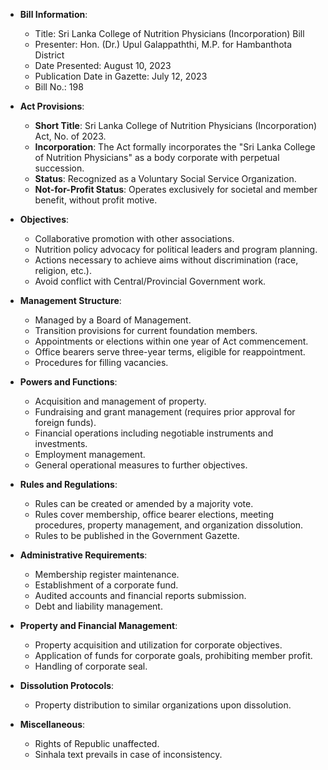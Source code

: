 - **Bill Information**:
  - Title: Sri Lanka College of Nutrition Physicians (Incorporation) Bill
  - Presenter: Hon. (Dr.) Upul Galappaththi, M.P. for Hambanthota District
  - Date Presented: August 10, 2023
  - Publication Date in Gazette: July 12, 2023
  - Bill No.: 198
  
- **Act Provisions**:
  - **Short Title**: Sri Lanka College of Nutrition Physicians (Incorporation) Act, No. of 2023.
  - **Incorporation**: The Act formally incorporates the "Sri Lanka College of Nutrition Physicians" as a body corporate with perpetual succession.
  - **Status**: Recognized as a Voluntary Social Service Organization.
  - **Not-for-Profit Status**: Operates exclusively for societal and member benefit, without profit motive.

- **Objectives**:
  - Collaborative promotion with other associations.
  - Nutrition policy advocacy for political leaders and program planning.
  - Actions necessary to achieve aims without discrimination (race, religion, etc.).
  - Avoid conflict with Central/Provincial Government work.

- **Management Structure**:
  - Managed by a Board of Management.
  - Transition provisions for current foundation members.
  - Appointments or elections within one year of Act commencement.
  - Office bearers serve three-year terms, eligible for reappointment.
  - Procedures for filling vacancies.

- **Powers and Functions**:
  - Acquisition and management of property.
  - Fundraising and grant management (requires prior approval for foreign funds).
  - Financial operations including negotiable instruments and investments.
  - Employment management.
  - General operational measures to further objectives.

- **Rules and Regulations**:
  - Rules can be created or amended by a majority vote.
  - Rules cover membership, office bearer elections, meeting procedures, property management, and organization dissolution.
  - Rules to be published in the Government Gazette.

- **Administrative Requirements**:
  - Membership register maintenance.
  - Establishment of a corporate fund.
  - Audited accounts and financial reports submission.
  - Debt and liability management.

- **Property and Financial Management**:
  - Property acquisition and utilization for corporate objectives.
  - Application of funds for corporate goals, prohibiting member profit.
  - Handling of corporate seal.

- **Dissolution Protocols**:
  - Property distribution to similar organizations upon dissolution.
  
- **Miscellaneous**:
  - Rights of Republic unaffected.
  - Sinhala text prevails in case of inconsistency.